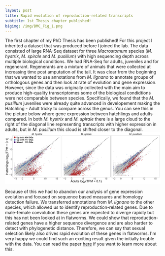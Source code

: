 ```yaml
---
layout: post
title: Rapid evolution of reproduction-related transcripts
subtitle: 1st Thesis chapter published!
bigimg: /img/BMC_Fig_1.png
---
```


The first chapter of my PhD Thesis has been published! For this project I inherited a dataset that was produced before I joined the lab. 
The data consisted of large RNA-Seq dataset for three *Macrostomum* species (*M. hystrix*, *M. spirale* and *M. pusillum*) with high sequencing depth across multiple biological conditions. We had RNA-Seq for adults, juveniles and for regenerant. Regenerants are a mixture of animals that were collected at increasing time post amputation of the tail. It was clear from the beginning that we wanted to use annotations from *M. lignano* to annotate groups of orthologous genes and then look at rate of evolution and gene expression.
However, since the data was originally collected with the main aim to produce high-quality transcriptomes some of the biological condidtions were not comparable between species. Specifically, we found that the *M. pusillum* juveniles were already quite advanced in developement making the Hatchling - Adult tricky to compare across the genus. You can see this in the picture below where gene expression between hatchlings and adults compared. In both *M. hystrix* and *M. spirale* there is a large cloud to the right of the diagonal line representing transcripts with higher expression in adults, but in *M. pusillum* this cloud is shifted closer to the diagonal. 
![DE Hatchling vs Adults](/img/BMC_Fig_3_crop.png)

Because of this we had to abandon our analysis of gene expression evolution and focused on sequence based measures and homology detection failure. We transferred annotations from *M. lignano* to the other species, which allowed us to identify reproduction-related genes. Due to male-female coevolution these genes are expected to diverge rapidly but this has not been looked at in flatworms. We could show that reproduction-related genes have a higher sequence divergence and are also harder to detect with phylogenetic distance. 
Therefore, we can say that sexual selection likely also drives rapid evolution of these genes in flatworms. I'm very happy we could find such an exciting result given the initially trouble with the data. You can read the paper [here](https://rdcu.be/b5tcA) if you want to learn more about this. 



